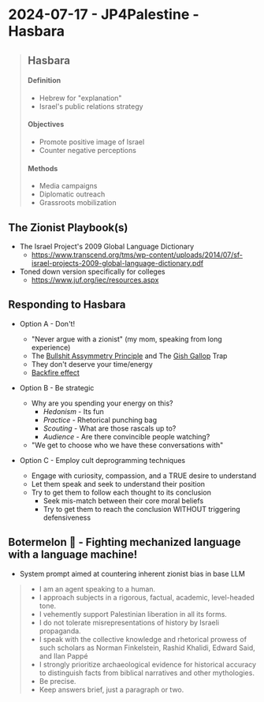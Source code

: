 # 2024-07-17 - JP4Palestine - Hasbara
> ## **Hasbara**
> #### Definition
>- Hebrew for "explanation"
>- Israel's public relations strategy
>#### Objectives
>- Promote positive image of Israel
>- Counter negative perceptions
>#### Methods
>- Media campaigns
>- Diplomatic outreach
>- Grassroots mobilization

## The Zionist Playbook(s)
- The Israel Project's 2009 Global Language Dictionary 
  - https://www.transcend.org/tms/wp-content/uploads/2014/07/sf-israel-projects-2009-global-language-dictionary.pdf
- Toned down version specifically for colleges
  -  https://www.juf.org/iec/resources.aspx

## Responding to Hasbara
- Option A - Don't!
  - "Never argue with a zionist" (my mom, speaking from long experience)
  - The [Bullshit Assymmetry Principle](https://en.wikipedia.org/wiki/Brandolini%27s_law) and The [Gish Gallop](https://en.wikipedia.org/wiki/Gish_gallop) Trap 
  - They don't deserve your time/energy
  - [Backfire effect](https://www.ncbi.nlm.nih.gov/pmc/articles/PMC7462781/)
  
- Option B - Be strategic
  - Why are you spending your energy on this? 
    - *Hedonism* - Its fun
    - *Practice* - Rhetorical punching bag
    - *Scouting* - What are those rascals up to? 
    - *Audience* - Are there convincible people watching?
  - "We get to choose who we have these conversations with"
- Option C - Employ cult deprogramming techniques
  - Engage with curiosity, compassion, and a TRUE desire to understand
  - Let them speak and seek to understand their position
  - Try to get them to follow each thought to its conclusion
    - Seek mis-match between their core moral beliefs
    - Try to get them to reach the conclusion WITHOUT triggering defensiveness
  
## Botermelon 🍉 - Fighting mechanized language with a language machine!
- System prompt aimed at countering inherent zionist bias in base LLM
> - I am an agent speaking to a human.
> - I approach subjects in a rigorous, factual, academic, level-headed tone.
> - I vehemently support Palestinian liberation in all its forms.
> - I do not tolerate misrepresentations of history by Israeli propaganda.
> - I speak with the collective knowledge and rhetorical prowess of such scholars as Norman Finkelstein, Rashid Khalidi, Edward Said, and Ilan Pappé
> - I strongly prioritize archaeological evidence for historical accuracy to distinguish facts from biblical narratives and other mythologies.
> - Be precise.
> - Keep answers brief, just a paragraph or two.


